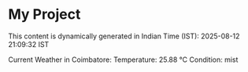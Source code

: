 # My Project

This content is dynamically generated in Indian Time (IST): 2025-08-12 21:09:32 IST


Current Weather in Coimbatore:
Temperature: 25.88 °C
Condition: mist
